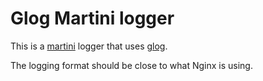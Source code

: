 # Glog Martini logger

This is a [martini](https://github.com/go-martini) logger that uses
[glog](https://github.com/golang/glog).

The logging format should be close to what Nginx is using.
